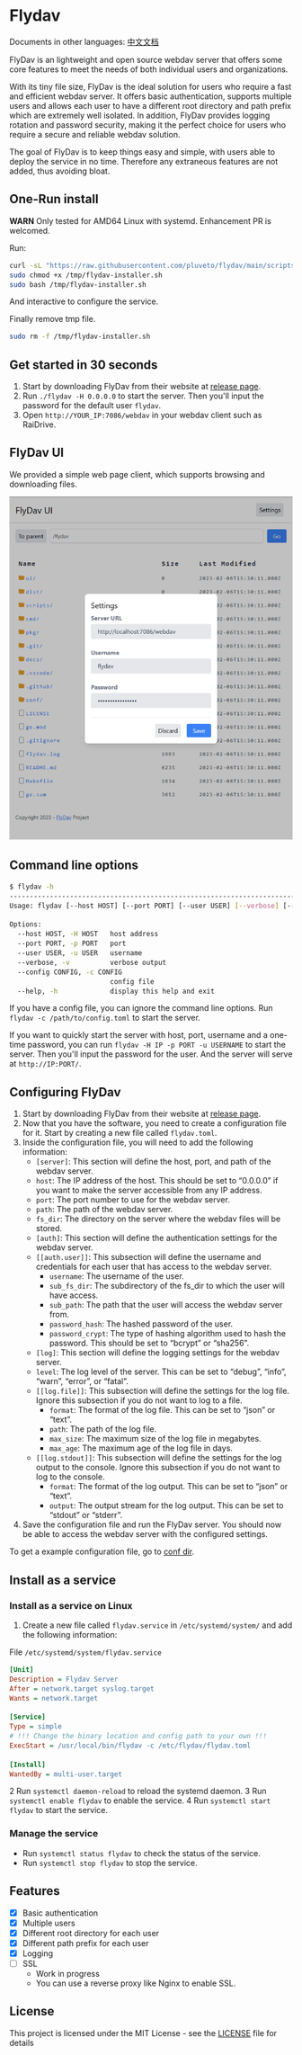 # Flydav

Documents in other languages: [中文文档](docs/README.zh-CN.md)

FlyDav is an lightweight and open source webdav server that offers some core features to meet the needs of both individual users and organizations.

With its tiny file size, FlyDav is the ideal solution for users who require a fast and efficient webdav server. It offers basic authentication, supports multiple users and allows each user to have a different root directory and path prefix which are extremely well isolated. In addition, FlyDav provides logging rotation and password security, making it the perfect choice for users who require a secure and reliable webdav solution.

The goal of FlyDav is to keep things easy and simple, with users able to deploy the service in no time. Therefore any extraneous features are not added, thus avoiding bloat.


## One-Run install

**WARN** Only tested for AMD64 Linux with systemd. Enhancement PR is welcomed.

Run:

```bash
curl -sL "https://raw.githubusercontent.com/pluveto/flydav/main/scripts/installer.sh" -o /tmp/flydav-installer.sh
sudo chmod +x /tmp/flydav-installer.sh
sudo bash /tmp/flydav-installer.sh
```

And interactive to configure the service.

Finally remove tmp file.

```bash
sudo rm -f /tmp/flydav-installer.sh
```

## Get started in 30 seconds

1. Start by downloading FlyDav from their website at [release page](https://github.com/pluveto/flydav/releases).
2. Run `./flydav -H 0.0.0.0` to start the server. Then you'll input the password for the default user `flydav`.
3. Open `http://YOUR_IP:7086/webdav` in your webdav client such as RaiDrive.

## FlyDav UI

We provided a simple web page client, which supports browsing and downloading files.

![image-20230207233418753](https://raw.githubusercontent.com/pluveto/0images/master/2023/02/upgit_20230207_1675784061.png)

## Command line options

```bash
$ flydav -h
--------------------------------------------------------------------------------
Usage: flydav [--host HOST] [--port PORT] [--user USER] [--verbose] [--config CONFIG]

Options:
  --host HOST, -H HOST   host address
  --port PORT, -p PORT   port
  --user USER, -u USER   username
  --verbose, -v          verbose output
  --config CONFIG, -c CONFIG
                         config file
  --help, -h             display this help and exit
```

If you have a config file, you can ignore the command line options. Run `flydav -c /path/to/config.toml` to start the server.

If you want to quickly start the server with host, port, username and a one-time password, you can run `flydav -H IP -p PORT -u USERNAME` to start the server. Then you'll input the password for the user. And the server will serve at `http://IP:PORT/`.

## Configuring FlyDav

1. Start by downloading FlyDav from their website at [release page](https://github.com/pluveto/flydav/releases).
2. Now that you have the software, you need to create a configuration file for it. Start by creating a new file called `flydav.toml`.
3. Inside the configuration file, you will need to add the following information:
    - `[server]`: This section will define the host, port, and path of the webdav server.
    - `host`: The IP address of the host. This should be set to “0.0.0.0” if you want to make the server accessible from any IP address.
    - `port`: The port number to use for the webdav server.
    - `path`: The path of the webdav server.
    - `fs_dir`: The directory on the server where the webdav files will be stored.
    - `[auth]`: This section will define the authentication settings for the webdav server.
    - `[[auth.user]]`: This subsection will define the username and credentials for each user that has access to the webdav server.
        - `username`: The username of the user.
        - `sub_fs_dir`: The subdirectory of the fs_dir to which the user will have access.
        - `sub_path`: The path that the user will access the webdav server from.
        - `password_hash`: The hashed password of the user.
        - `password_crypt`: The type of hashing algorithm used to hash the password. This should be set to “bcrypt” or “sha256”.
    - `[log]`: This section will define the logging settings for the webdav server.
    - `level`: The log level of the server. This can be set to “debug”, “info”, “warn”, “error”, or “fatal”.
    - `[[log.file]]`: This subsection will define the settings for the log file. Ignore this subsection if you do not want to log to a file.
        - `format`: The format of the log file. This can be set to “json” or “text”.
        - `path`: The path of the log file.
        - `max_size`: The maximum size of the log file in megabytes.
        - `max_age`: The maximum age of the log file in days.
    - `[[log.stdout]]`: This subsection will define the settings for the log output to the console. Ignore this subsection if you do not want to log to the console.
        - `format`: The format of the log output. This can be set to “json” or “text”.
        - `output`: The output stream for the log output. This can be set to “stdout” or “stderr”.
4. Save the configuration file and run the FlyDav server. You should now be able to access the webdav server with the configured settings.

To get a example configuration file, go to [conf dir](https://github.com/pluveto/flydav/blob/main/conf).

## Install as a service

### Install as a service on Linux

1. Create a new file called `flydav.service` in `/etc/systemd/system/` and add the following information:

File `/etc/systemd/system/flydav.service`

```ini
[Unit]
Description = Flydav Server
After = network.target syslog.target
Wants = network.target

[Service]
Type = simple
# !!! Change the binary location and config path to your own !!!
ExecStart = /usr/local/bin/flydav -c /etc/flydav/flydav.toml

[Install]
WantedBy = multi-user.target
```

2 Run `systemctl daemon-reload` to reload the systemd daemon.
3 Run `systemctl enable flydav` to enable the service.
4 Run `systemctl start flydav` to start the service.

### Manage the service

- Run `systemctl status flydav` to check the status of the service.
- Run `systemctl stop flydav` to stop the service.

## Features

- [x] Basic authentication
- [x] Multiple users
- [x] Different root directory for each user
- [x] Different path prefix for each user
- [x] Logging
- [ ] SSL
  - Work in progress
  - You can use a reverse proxy like Nginx to enable SSL.

## License

This project is licensed under the MIT License - see the [LICENSE](LICENSE) file for details
